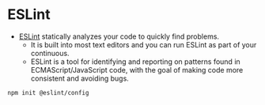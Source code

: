 # ESLint
 - [ESLint](https://eslint.org/) statically analyzes your code to quickly find problems.
   - It is built into most text editors and you can run ESLint as part of your continuous.
   - ESLint is a tool for identifying and reporting on patterns found in ECMAScript/JavaScript code, with the goal of making code more consistent and avoiding bugs.

```bash
npm init @eslint/config
```